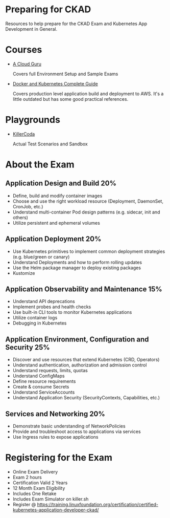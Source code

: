 # Preparing for CKAD

Resources to help prepare for the CKAD Exam and Kubernetes App Development in General.

# Courses
- [A Cloud Guru](https://learn.acloud.guru/course/certified-kubernetes-application-developer/overview)

  Covers full Environment Setup and Sample Exams

- [Docker and Kubernetes Complete Guide](https://www.udemy.com/course/docker-and-kubernetes-the-complete-guide/learn/lecture/21321244#overview)

  Covers production level application build and deployment to AWS. It's a little outdated but has some good practical references.

# Playgrounds
- [KillerCoda](https://killercoda.com/killer-shell-ckad)

  Actual Test Scenarios and Sandbox
  
# About the Exam

## Application Design and Build 20%
- Define, build and modify container images
- Choose and use the right workload resource (Deployment, DaemonSet, CronJob, etc.)
- Understand multi-container Pod design patterns (e.g. sidecar, init and others)
- Utilize persistent and ephemeral volumes
## Application Deployment 20%
- Use Kubernetes primitives to implement common deployment strategies (e.g. blue/green or canary)
- Understand Deployments and how to perform rolling updates
- Use the Helm package manager to deploy existing packages
- Kustomize
## Application Observability and Maintenance 15%
- Understand API deprecations
- Implement probes and health checks
- Use built-in CLI tools to monitor Kubernetes applications
- Utilize container logs
- Debugging in Kubernetes
## Application Environment, Configuration and Security 25%
- Discover and use resources that extend Kubernetes (CRD, Operators)
- Understand authentication, authorization and admission control
- Understand requests, limits, quotas
- Understand ConfigMaps
- Define resource requirements
- Create & consume Secrets
- Understand ServiceAccounts
- Understand Application Security (SecurityContexts, Capabilities, etc.)
## Services and Networking 20%
- Demonstrate basic understanding of NetworkPolicies
- Provide and troubleshoot access to applications via services
- Use Ingress rules to expose applications

# Registering for the Exam
- Online Exam Delivery
- Exam 2 hours
- Certification Valid 2 Years
- 12 Month Exam Eligibility
- Includes One Retake
- Includes Exam Simulator on killer.sh
- Register @ https://training.linuxfoundation.org/certification/certified-kubernetes-application-developer-ckad/
